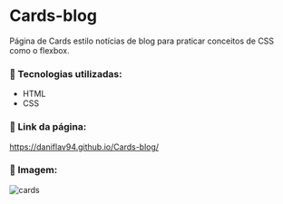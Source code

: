# Cards-blog

Página de Cards estilo notícias de blog para praticar conceitos de CSS como o flexbox.

### 📌 Tecnologias utilizadas:

- HTML
- CSS

### 📌 Link da página:

https://daniflav94.github.io/Cards-blog/

### 📌 Imagem:

![cards](https://user-images.githubusercontent.com/99519903/192032229-b54f3511-ab04-4790-97a1-b6a36940a11d.png)

